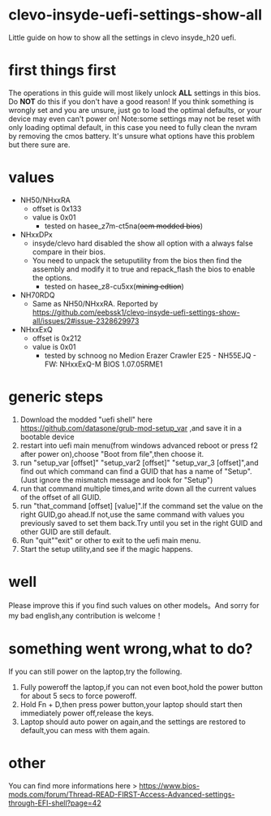# clevo-insyde-uefi-settings-show-all
Little guide on how to show all the settings in clevo insyde_h20 uefi.

# first things first
The operations in this guide will most likely unlock __ALL__ settings in this bios. Do __NOT__ do this if you don't have a good reason!
If you think something is wrongly set and you are unsure, just go to load the optimal defaults, or your device may even can't power on!
Note:some settings may not be reset with only loading optimal default, in this case you need to fully clean the nvram by removing the cmos battery.
It's unsure what options have this problem but there sure are.

# values
+ NH50/NHxxRA
    + offset is 0x133
    + value is 0x01
      + tested on hasee_z7m-ct5na(~~oem modded bios~~)
+ NHxxDPx
    + insyde/clevo hard disabled the show all option with a always false compare in their bios.
    + You need to unpack the setuputility from the bios then find the assembly and modify it to true and repack_flash the bios to enable the options. 
      + tested on hasee_z8-cu5xx(~~mining edtion~~)
+ NH70RDQ
    + Same as NH50/NHxxRA. Reported by https://github.com/eebssk1/clevo-insyde-uefi-settings-show-all/issues/2#issue-2328629973
+ NHxxExQ
    + offset is 0x212
    + value is 0x01
      + tested by schnoog no Medion Erazer Crawler E25 - NH55EJQ - FW: NHxxExQ-M BIOS 1.07.05RME1    

# generic steps
1.  Download the modded "uefi shell" here https://github.com/datasone/grub-mod-setup_var ,and save it in a bootable device
2.  restart into uefi main menu(from windows advanced reboot or press f2 after power on),choose "Boot from file",then choose it.
3.  run "setup_var [offset]" "setup_var2 [offset]" "setup_var_3 [offset]",and find out which command can find a GUID that has a name of "Setup".(Just ignore the mismatch message and look for "Setup")
4. run that command multiple times,and write down all the current values of the offset of all GUID.
5. run "that_command [offset] [value]".If the command set the value on the right GUID,go ahead.If not,use the same command with values you previously saved to set them back.Try until you set in the right GUID and other GUID are still default.
6. Run "quit""exit" or other to exit to the uefi main menu.
7. Start the setup utility,and see if the magic happens.

# well
Please improve this if you find such values on other models。And sorry for my bad english,any contribution is welcome！

# something went wrong,what to do?
If you can still power on the laptop,try the following.
1. Fully poweroff the laptop,if you can not even boot,hold the power button for about 5 secs to force poweroff.
2. Hold Fn + D,then press power button,your laptop should start then immediately power off,release the keys.
3. Laptop should auto power on again,and the settings are restored to default,you can mess with them again.

# other
You can find more informations here > https://www.bios-mods.com/forum/Thread-READ-FIRST-Access-Advanced-settings-through-EFI-shell?page=42
